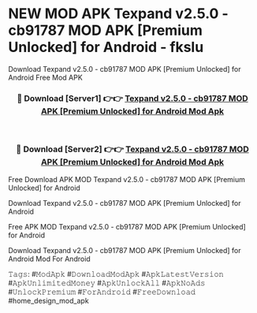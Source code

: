 # NEW MOD APK Texpand v2.5.0 - cb91787 MOD APK [Premium Unlocked] for Android - fkslu
Download Texpand v2.5.0 - cb91787 MOD APK [Premium Unlocked] for Android Free Mod APK

<div align="center">
<h3>🔴 Download [Server1] 👉👉 <a href="https://apk-comot.site?title=Texpand_v2.5.0_-_cb91787_MOD_APK_[Premium_Unlocked]_for_Android">Texpand v2.5.0 - cb91787 MOD APK [Premium Unlocked] for Android Mod Apk</a></h3><br>

<h3>🔴 Download [Server2] 👉👉 <a href="https://apk-comot.site?title=Texpand_v2.5.0_-_cb91787_MOD_APK_[Premium_Unlocked]_for_Android">Texpand v2.5.0 - cb91787 MOD APK [Premium Unlocked] for Android Mod Apk</a></h3>
</div>


Free Download APK MOD Texpand v2.5.0 - cb91787 MOD APK [Premium Unlocked] for Android

Download Texpand v2.5.0 - cb91787 MOD APK [Premium Unlocked] for Android 

Free APK MOD Texpand v2.5.0 - cb91787 MOD APK [Premium Unlocked] for Android 

Download Texpand v2.5.0 - cb91787 MOD APK [Premium Unlocked] for Android Mod For Android

𝚃𝚊𝚐𝚜: #𝙼𝚘𝚍𝙰𝚙𝚔 #𝙳𝚘𝚠𝚗𝚕𝚘𝚊𝚍𝙼𝚘𝚍𝙰𝚙𝚔 #𝙰𝚙𝚔𝙻𝚊𝚝𝚎𝚜𝚝𝚅𝚎𝚛𝚜𝚒𝚘𝚗 #𝙰𝚙𝚔𝚄𝚗𝚕𝚒𝚖𝚒𝚝𝚎𝚍𝙼𝚘𝚗𝚎𝚢 #𝙰𝚙𝚔𝚄𝚗𝚕𝚘𝚌𝚔𝙰𝚕𝚕 #𝙰𝚙𝚔𝙽𝚘𝙰𝚍𝚜 #𝚄𝚗𝚕𝚘𝚌𝚔𝙿𝚛𝚎𝚖𝚒𝚞𝚖 #𝙵𝚘𝚛𝙰𝚗𝚍𝚛𝚘𝚒𝚍 #𝙵𝚛𝚎𝚎𝙳𝚘𝚠𝚗𝚕𝚘𝚊𝚍 #home_design_mod_apk